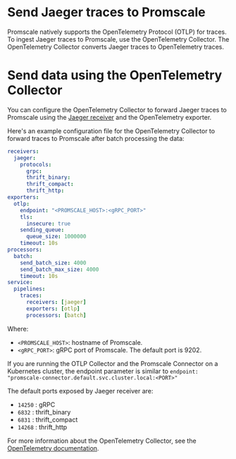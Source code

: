 # Send Jaeger traces to Promscale
Promscale natively supports the OpenTelemetry Protocol (OTLP) for traces.
To ingest Jaeger traces to Promscale, use the OpenTelemetry Collector.
The OpenTelemetry Collector converts Jaeger traces to OpenTelemetry traces.

# Send data using the OpenTelemetry Collector
You can configure the OpenTelemetry Collector to forward Jaeger traces to Promscale
using the [Jaeger receiver][jaeger-receiver] and the OpenTelemetry exporter.

Here's an example configuration file for the OpenTelemetry Collector to forward
traces to Promscale after batch processing the data:

```yaml
receivers:
  jaeger:
    protocols:
      grpc:
      thrift_binary:
      thrift_compact:
      thrift_http:
exporters:
  otlp:
    endpoint: "<PROMSCALE_HOST>:<gRPC_PORT>"
    tls:
      insecure: true
    sending_queue:
      queue_size: 1000000
    timeout: 10s
processors:
  batch:
    send_batch_size: 4000
    send_batch_max_size: 4000
    timeout: 10s
service:
  pipelines:
    traces:
      receivers: [jaeger]
      exporters: [otlp]
      processors: [batch]
```

Where: 
* `<PROMSCALE_HOST>`: hostname of Promscale.
* `<gRPC_PORT>`: gRPC port of Promscale. The default port is 9202.

If you are running the OTLP Collector and the Promscale Connector on a
Kubernetes cluster, the endpoint parameter is similar to `endpoint:
"promscale-connector.default.svc.cluster.local:<PORT>"`

The default ports exposed by Jaeger receiver are:
* `14250` : gRPC
* `6832`  : thrift_binary
* `6831`  : thrift_compact
* `14268` : thrift_http

For more information about the OpenTelemetry Collector, see the
[OpenTelemetry documentation][otelcol-docs].

[otelcol-docs]: https://opentelemetry.io/docs/collector/
[jaeger-receiver]:
    https://github.com/open-telemetry/opentelemetry-collector-contrib/tree/main/receiver/jaegerreceiver#jaeger-receiver